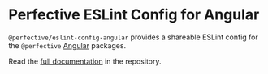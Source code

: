 # Perfective ESLint Config for Angular

`@perfective/eslint-config-angular` provides a shareable ESLint config 
for the `@perfective` [Angular](https://angular.io) packages.

Read the [full documentation](https://github.com/perfective/estlint-config-angular/blob/master/README.adoc) 
in the repository.
